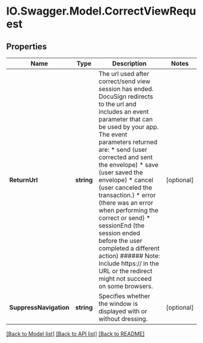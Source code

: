 # IO.Swagger.Model.CorrectViewRequest
## Properties

Name | Type | Description | Notes
------------ | ------------- | ------------- | -------------
**ReturnUrl** | **string** | The url used after correct/send view session has ended. DocuSign redirects to the url and includes an event parameter that can be used by your app. The event parameters returned are:   * send (user corrected and sent the envelope) * save (user saved the envelope) * cancel (user canceled the transaction.) * error (there was an error when performing the correct or send) * sessionEnd (the session ended before the user completed a different action)  ###### Note: Include https:// in the URL or the redirect might not succeed on some browsers.  | [optional] 
**SuppressNavigation** | **string** | Specifies whether the window is displayed with or without dressing. | [optional] 

[[Back to Model list]](../README.md#documentation-for-models) [[Back to API list]](../README.md#documentation-for-api-endpoints) [[Back to README]](../README.md)

